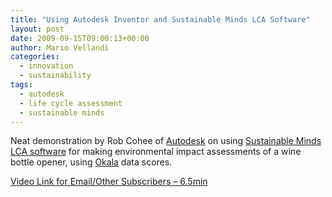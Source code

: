 ```yaml
---
title: "Using Autodesk Inventor and Sustainable Minds LCA Software"
layout: post
date: 2009-09-15T09:00:13+00:00
author: Mario Vellandi
categories:
  - innovation
  - sustainability
tags:
  - autodesk
  - life cycle assessment
  - sustainable minds
---
```

Neat demonstration by Rob Cohee of [Autodesk](http://usa.autodesk.com/) on using [Sustainable Minds LCA software](http://www.sustainableminds.com/) for making environmental impact assessments of a wine bottle opener, using [Okala](http://www.sustainableminds.com/okala) data scores.

[Video Link for Email/Other Subscribers &#8211; 6.5min](http://www.youtube.com/watch?v=2PFc36Sr5QA)
